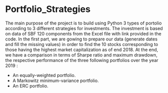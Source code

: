 # Portfolio_Strategies
The main purpose of the project is to build using Python 3 types of portolio according to 3 different strategies for investments. The investment is based on data of SBF 120 components from the Excel file with link provided in the code. In the first part, we are gowing to prepare our data (generate dates and fill the missing values) in order to find the 10 stocks corresponding to those having the highest market capitalization as of end 2018. At the end, we have a comparison in terms of Sharpe ratio and maximum drawdown, the respective performance of the three following portfolios over the year 2019 :

- An equally-weighted portfolio.
- A Markowitz minimum-variance portfolio.
- An ERC portfolio.
